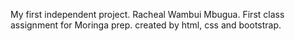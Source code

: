 My first independent project.
Racheal Wambui Mbugua.
First class assignment for Moringa prep.
created by html, css and bootstrap.
